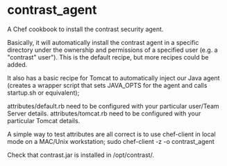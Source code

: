 # contrast_agent

A Chef cookbook to install the contrast security agent.

Basically, it will automatically install the contrast agent in a specific directory under the ownership and permissions of a specified user (e.g. a "contrast" user"). This is the default recipe, but more recipes could be added.

It also has a basic recipe for Tomcat to automatically inject our Java agent (creates a wrapper script that sets JAVA_OPTS for the agent and calls startup.sh or equivalent);

attributes/default.rb need to be configured with your particular user/Team Server details. attributes/tomcat.rb need to be configured with your particular Tomcat details.

A simple way to test attributes are all correct is to use chef-client in local mode on a MAC/Unix workstation; sudo chef-client -z -o contrast_agent

Check that contrast.jar is installed in /opt/contrast/.

